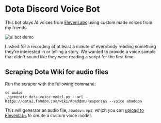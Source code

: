 # Dota Discord Voice Bot

This bot plays AI voices from [ElevenLabs](https://beta.elevenlabs.io) using custom made voices from my friends.


![ai bot demo](https://user-images.githubusercontent.com/6510862/224526407-8c490469-9a30-4d32-84dc-ca799b1aabef.gif)


I asked for a recording of at least a minute of everybody reading something they're interested in or telling a story. We wanted to provide a voice sample that didn't sound like they were reading a script for the first time.



## Scraping Dota Wiki for audio files


Run the scraper with the following command:

```console
cd audio
./generate-dota-voice-model.py --url https://dota2.fandom.com/wiki/Abaddon/Responses --voice abaddon
```

This will generate an audio file, `abaddon.mp3`, which you can [upload to Elevenlabs](https://beta.elevenlabs.io/voice-lab) to create a custom voice model.

